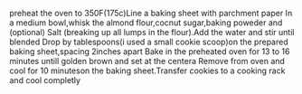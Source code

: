 preheat the oven to 350F(175c)Line a baking sheet with parchment paper
In a medium bowl,whisk the almond flour,cocnut sugar,baking poweder and (optional) Salt (breaking up all lumps in the flour).Add the water and stir until blended 
Drop by tablespoons(i used a small cookie scoop)on the prepared baking sheet,spacing 2inches apart
Bake in the preheated oven for 13 to 16 minutes untill golden brown and set at the centera
Remove from oven and cool for 10 minuteson the baking sheet.Transfer cookies to a cooking rack and cool completly 
